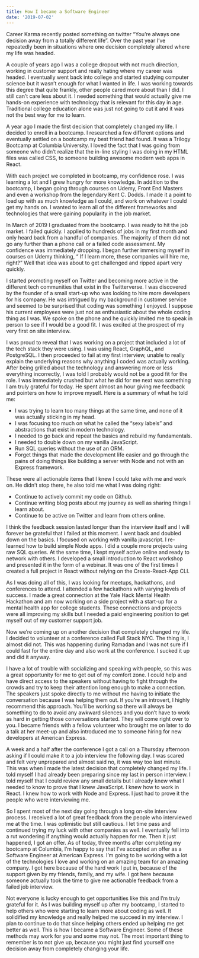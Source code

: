 ```yaml
---
title: How I became a Software Engineer
date: '2019-07-02'
---
```


Career Karma recently posted something on twitter “You’re always one decision away from a totally different life”. Over the past year I’ve repeatedly been in situations where one decision completely altered where my life was headed.

A couple of years ago I was a college dropout with not much direction, working in customer support and really hating where my career was headed. I eventually went back into college and started studying computer science but it wasn’t enough for what I wanted in life. I was working towards this degree that quite frankly, other people cared more about than I did. I still can’t care less about it. I needed something that would actually give me hands-on experience with technology that is relevant for this day in age. Traditional college education alone was just not going to cut it and it was not the best way for me to learn.

A year ago I made the first decision that completely changed my life. I decided to enroll in a bootcamp. I researched a few different options and eventually settled on a bootcamp my best friend had found. It was a Trilogy Bootcamp at Columbia University. I loved the fact that I was going from someone who didn’t realize that the in-line styling I was doing in my HTML files was called CSS, to someone building awesome modern web apps in React.

With each project we completed in bootcamp, my confidence rose. I was learning a lot and I grew hungry for more knowledge. In addition to the bootcamp, I began going through courses on Udemy, Front End Masters and even a workshop from the legendary Kent C. Dodds. I made it a point to load up with as much knowledge as I could, and work on whatever I could get my hands on. I wanted to learn all of the different frameworks and technologies that were gaining popularity in the job market.

In March of 2019 I graduated from the bootcamp. I was ready to hit the job market. I failed quickly. I applied to hundreds of jobs in my first month and only heard back from a handful of companies. The majority of them did not go any further than a phone call or a failed code assessment. My confidence was immediately dropping. I began further immersing myself in courses on Udemy thinking, “ If I learn more, these companies will hire me, right?” Well that idea was about to get challenged and ripped apart very quickly.

I started promoting myself on Twitter and becoming more active in the different tech communities that exist in the Twitterverse. I was discovered by the founder of a small start-up who was looking to hire more developers for his company. He was intrigued by my background in customer service and seemed to be surprised that coding was something I enjoyed. I suppose his current employees were just not as enthusiastic about the whole coding thing as I was. We spoke on the phone and he quickly invited me to speak in person to see if I would be a good fit. I was excited at the prospect of my very first on site interview.

I was proud to reveal that I was working on a project that included a lot of the tech stack they were using. I was using React, GraphQL, and PostgreSQL. I then proceeded to fail at my first interview, unable to really explain the underlying reasons why anything I coded was actually working. After being grilled about the technology and answering more or less everything incorrectly, I was told I probably would not be a good fit for the role. I was immediately crushed but what he did for me next was something I am truly grateful for today. He spent almost an hour giving me feedback and pointers on how to improve myself. Here is a summary of what he told me:

* I was trying to learn too many things at the same time, and none of it was actually sticking in my head.
* I was focusing too much on what he called the “sexy labels” and abstractions that exist in modern technology.
* I needed to go back and repeat the basics and rebuild my fundamentals.
 * I needed to double down on my vanilla JavaScript.
 * Run SQL queries without the use of an ORM.
 * Forget things that made the development life easier and go through the pains of doing things like building a server with Node and not with an Express framework.

These were all actionable items that I knew I could take with me and work on. He didn’t stop there, he also told me what I was doing right:

* Continue to actively commit my code on Github.
* Continue writing blog posts about my journey as well as sharing things I learn about.
* Continue to be active on Twitter and learn from others online.

I think the feedback session lasted longer than the interview itself and I will forever be grateful that I failed at this moment. I went back and doubled down on the basics. I focused on working with vanilla javascript. I re-learned how to build simple Node apps. I did a couple more projects using raw SQL queries. At the same time, I kept myself active online and ready to network with others. I developed a small introduction to React workshop and presented it in the form of a webinar. It was one of the first times I created a full project in React without relying on the Create-React-App CLI.

As I was doing all of this, I was looking for meetups, hackathons, and conferences to attend. I attended a few hackathons with varying levels of success. I made a great connection at the Yale Hack Mental Health Hackathon and am now working on a side project with a start-up for a mental health app for college students. These connections and projects were all improving my skills but I needed a paid engineering position to get myself out of my customer support job.

Now we’re coming up on another decision that completely changed my life. I decided to volunteer at a conference called Full Stack NYC. The thing is, I almost did not. This was happening during Ramadan and I was not sure if I could fast for the entire day and also work at the conference. I sucked it up and did it anyway.

I have a lot of trouble with socializing and speaking with people, so this was a great opportunity for me to get out of my comfort zone. I could help and have direct access to the speakers without having to fight through the crowds and try to keep their attention long enough to make a connection. The speakers just spoke directly to me without me having to initiate the conversation because I was helping them out. If you’re an introvert, I highly recommend this approach. You’ll be working so there will always be something to do to avoid any awkward silences and you don’t have to work as hard in getting those conversations started. They will come right over to you. I became friends with a fellow volunteer who brought me on later to do a talk at her meet-up and also introduced me to someone hiring for new developers at American Express.

A week and a half after the conference I got a call on a Thursday afternoon asking if I could make it to a job interview the following day. I was scared and felt very unprepared and almost said no, it was way too last minute. This was when I made the latest decision that completely changed my life. I told myself I had already been preparing since my last in person interview. I told myself that I could review any small details but I already knew what I needed to know to prove that I knew JavaScript. I knew how to work in React. I knew how to work with Node and Express. I just had to prove it the people who were interviewing me.

So I spent most of the next day going through a long on-site interview process. I received a lot of great feedback from the people who interviewed me at the time. I was optimistic but still cautious. I let time pass and continued trying my luck with other companies as well. I eventually fell into a rut wondering if anything would actually happen for me. Then it just happened, I got an offer. As of today, three months after completing my bootcamp at Columbia, I’m happy to say that I’ve accepted an offer as a Software Engineer at American Express. I’m going to be working with a lot of the technologies I love and working on an amazing team for an amazing company. I got here because of the hard work I put in, because of the support given by my friends, family, and my wife. I got here because someone actually took the time to give me actionable feedback from a failed job interview.

Not everyone is lucky enough to get opportunities like this and I’m truly grateful for it. As I was building myself up after my bootcamp, I started to help others who were starting to learn more about coding as well. It solidified my knowledge and really helped me succeed in my interview. I plan to continue to do that since helping others ended up helping me get better as well. This is how I became a Software Engineer. Some of these methods may work for you and some may not. The most important thing to remember is to not give up, because you might just find yourself one decision away from completely changing your life.
